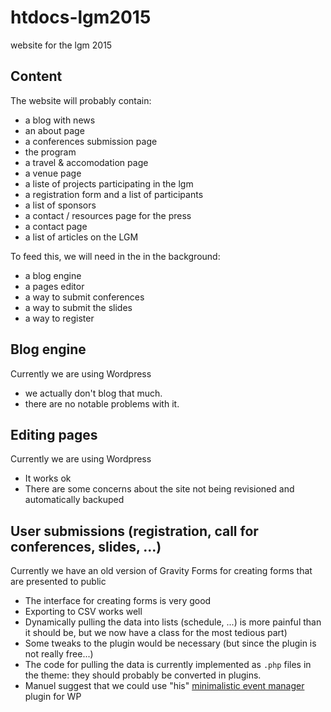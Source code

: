 # htdocs-lgm2015

website for the lgm 2015

## Content

The website will probably contain:

- a blog with news
- an about page
- a conferences submission page
- the program
- a travel & accomodation page
- a venue page
- a liste of projects participating in the lgm
- a registration form and a list of participants
- a list of sponsors
- a contact / resources page for the press
- a contact page
- a list of articles on the LGM

To feed this, we will need in the in the background:

- a blog engine
- a pages editor
- a way to submit conferences
- a way to submit the slides
- a way to register

## Blog engine

Currently we are using Wordpress

- we actually don't blog that much.
- there are no notable problems with it.


## Editing pages

Currently we are using Wordpress

- It works ok
- There are some concerns about the site not being revisioned and automatically backuped

## User submissions (registration, call for conferences, slides, ...)

Currently we have an old version of Gravity Forms for creating forms that are presented to public

- The interface for creating forms is very good
- Exporting to CSV works well
- Dynamically pulling the data into lists (schedule, ...) is more painful than it should be, but we now have a class for the most tedious part)
- Some tweaks to the plugin would be necessary (but since the plugin is not really free...)
- The code for pulling the data is currently implemented as `.php` files in the theme: they should probably be converted in plugins.
- Manuel suggest that we could use "his" [minimalistic event manager](https://github.com/ms-studio/minimalistic-event-manager) plugin for WP
